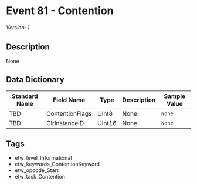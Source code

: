 # Event 81 - Contention
###### Version: 1

## Description
None

## Data Dictionary
|Standard Name|Field Name|Type|Description|Sample Value|
|---|---|---|---|---|
|TBD|ContentionFlags|UInt8|None|`None`|
|TBD|ClrInstanceID|UInt16|None|`None`|

## Tags
* etw_level_Informational
* etw_keywords_ContentionKeyword
* etw_opcode_Start
* etw_task_Contention
